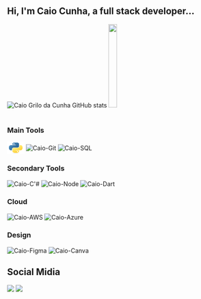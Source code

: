 ## Hi, I'm Caio Cunha, a full stack developer...

<div align="left">
<!--   <img width="22%" src="assets/octocat_itscaiocunha.png">   -->
  <img width="41%" height="195px" src="https://github-readme-stats.vercel.app/api?username=itscaiocunha&show_icons=true&count_private=true&hide_border=true&title_color=00bfbf&icon_color=00bfbf&text_color=c9d1d9&bg_color=0d1117" alt="Caio Grilo da Cunha GitHub stats" /> 
  <img width="20%" height="195px" src="https://github-readme-stats.vercel.app/api/top-langs/?username=itscaiocunha&layout=compact&hide_border=true&title_color=00bfbf&text_color=00bfbf&bg_color=0d1117" />
</div>


<div style="display: inline_block"><br>

  ### Main Tools
  
  <img align="center" alt="Caio-Python" height="30" width="40" src="https://raw.githubusercontent.com/devicons/devicon/master/icons/python/python-original.svg">
  <img align="center" alt="Caio-Git" height="30" width="40" src="https://cdn.jsdelivr.net/gh/devicons/devicon@latest/icons/git/git-original.svg" />
  <img align="center" alt="Caio-SQL" height="30" width="40" src="https://cdn.jsdelivr.net/gh/devicons/devicon@latest/icons/mysql/mysql-original.svg" />

  ### Secondary Tools
  <img align="center" alt="Caio-C'#" height="30" width="40" src="https://cdn.jsdelivr.net/gh/devicons/devicon@latest/icons/csharp/csharp-original.svg" />
  <img align="center" alt="Caio-Node" height="30" width="40" src="https://cdn.jsdelivr.net/gh/devicons/devicon@latest/icons/nodejs/nodejs-plain-wordmark.svg" />
  <img align="center" alt="Caio-Dart" height="30" width="40" src="https://cdn.jsdelivr.net/gh/devicons/devicon@latest/icons/dart/dart-plain-wordmark.svg" />

  ### Cloud
  <img align="center" alt="Caio-AWS" height="30" width="40" src="https://cdn.jsdelivr.net/gh/devicons/devicon@latest/icons/amazonwebservices/amazonwebservices-plain-wordmark.svg" />
  <img align="center" alt="Caio-Azure" height="30" width="40" src="https://cdn.jsdelivr.net/gh/devicons/devicon@latest/icons/azure/azure-original.svg" />

  ### Design
  <img align="center" alt="Caio-Figma" height="30" width="40" src="https://cdn.jsdelivr.net/gh/devicons/devicon@latest/icons/figma/figma-original.svg" />
  <img align="center" alt="Caio-Canva" height="30" width="40" src="https://cdn.jsdelivr.net/gh/devicons/devicon@latest/icons/canva/canva-original.svg" />

</div>
 
<div> 
  
  ## Social Midia
  
  <a href="https://instagram.com/itscaiocunha" target="_blank"><img src="https://img.shields.io/badge/-Instagram-%23E4405F?style=for-the-badge&logo=instagram&logoColor=white" target="_blank"></a>
  <a href="https://www.linkedin.com/in/itscaiocunha" target="_blank"><img src="https://img.shields.io/badge/-LinkedIn-%230077B5?style=for-the-badge&logo=linkedin&logoColor=white" target="_blank"></a> 
  
</div>
